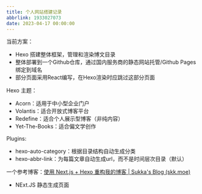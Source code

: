 ```yaml
---
title: 个人网站搭建记录
abbrlink: 1933027073
date: 2023-04-17 00:00:00
---
```


当前方案：

- Hexo 搭建整体框架，管理和渲染博文目录
- 整体部署到一个Github仓库，通过国内服务商的静态网站托管/Github Pages绑定到域名
- 部分页面采用React编写，在Hexo渲染时应跳过这部分页面

Hexo 主题：

- Acorn：适用于中小型企业门户
- Volantis：适合开放式博客平台
- Redefine：适合个人展示型博客（非纯内容）
- Yet-The-Books：适合偏文学创作

Plugins:

- hexo-auto-category：根据目录结构自动生成分类
- hexo-abbr-link：为每篇文章自动生成url，而不是时间层次目录（默认）



一个参考博客：[使用 Next.js + Hexo 重构我的博客 | Sukka's Blog (skk.moe)](https://blog.skk.moe/post/use-nextjs-and-hexo-to-rebuild-my-blog/#Nei-Rong-Guan-Li-Cong-Hexo-Dao-Next-js)

- NExt.JS 静态生成页面